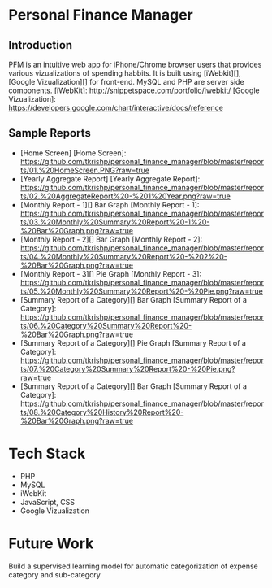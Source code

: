 # Personal Finance Manager

## Introduction
PFM is an intuitive web app for iPhone/Chrome browser users that provides various vizualizations of spending habbits. It is built using [iWebkit][], [Google Vizualization][] for front-end. MySQL and PHP are server side components.
  [iWebKit]: http://snippetspace.com/portfolio/iwebkit/
  [Google Vizualization]: https://developers.google.com/chart/interactive/docs/reference

## Sample Reports
* [Home Screen] 
  [Home Screen]: https://github.com/tkrishp/personal_finance_manager/blob/master/reports/01.%20HomeScreen.PNG?raw=true
* [Yearly Aggregate Report]
  [Yearly Aggregate Report]: https://github.com/tkrishp/personal_finance_manager/blob/master/reports/02.%20AggregateReport%20-%201%20Year.png?raw=true
* [Monthly Report - 1][] Bar Graph
  [Monthly Report - 1]: https://github.com/tkrishp/personal_finance_manager/blob/master/reports/03.%20Monthly%20Summary%20Report%20-1%20-%20Bar%20Graph.png?raw=true
* [Monthly Report - 2][] Bar Graph
  [Monthly Report - 2]: https://github.com/tkrishp/personal_finance_manager/blob/master/reports/04.%20Monthly%20Summary%20Report%20-%202%20-%20Bar%20Graph.png?raw=true
* [Monthly Report - 3][] Pie Graph
  [Monthly Report - 3]: https://github.com/tkrishp/personal_finance_manager/blob/master/reports/05.%20Monthly%20Summary%20Report%20-%20Pie.png?raw=true
* [Summary Report of a Category][] Bar Graph
  [Summary Report of a Category]: https://github.com/tkrishp/personal_finance_manager/blob/master/reports/06.%20Category%20Summary%20Report%20-%20Bar%20Graph.png?raw=true
* [Summary Report of a Category][] Pie Graph
  [Summary Report of a Category]: https://github.com/tkrishp/personal_finance_manager/blob/master/reports/07.%20Category%20Summary%20Report%20-%20Pie.png?raw=true
* [Summary Report of a Category][] Bar Graph
  [Summary Report of a Category]: https://github.com/tkrishp/personal_finance_manager/blob/master/reports/08.%20Category%20History%20Report%20-%20Bar%20Graph.png?raw=true

# Tech Stack
* PHP
* MySQL
* iWebKit
* JavaScript, CSS
* Google Vizualization

# Future Work
Build a supervised learning model for automatic categorization of expense category and sub-category
